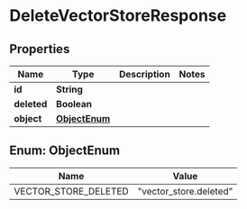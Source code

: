 # DeleteVectorStoreResponse

## Properties
Name | Type | Description | Notes
------------ | ------------- | ------------- | -------------
**id** | **String** |  | 
**deleted** | **Boolean** |  | 
**object** | [**ObjectEnum**](#ObjectEnum) |  | 

<a name="ObjectEnum"></a>
## Enum: ObjectEnum
Name | Value
---- | -----
VECTOR_STORE_DELETED | &quot;vector_store.deleted&quot;
